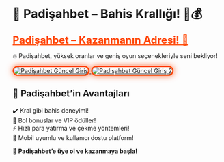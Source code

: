 # 🎯 Padişahbet – Bahis Krallığı! 👑💰  

<a href="https://heylink.me/bonussitelerii/" title="Padişahbet Güncel Giriş" style="color: #ff4500; font-size: 24px; font-weight: bold;">Padişahbet – Kazanmanın Adresi! 🎰</a>  

🔥 Padişahbet, yüksek oranlar ve geniş oyun seçenekleriyle seni bekliyor!  

<a href="https://heylink.me/bonussitelerii/" title="Padişahbet Güncel Giriş">  
<img src="https://i.ibb.co/YjtLwQ8/cats.jpg" alt="Padişahbet Güncel Giriş" style="max-width: 100%; border: 3px solid #ff4500; border-radius: 15px; box-shadow: 0px 0px 15px rgba(255, 69, 0, 0.8);">  
</a>  

<a href="https://heylink.me/bonussitelerii/" title="Padişahbet Güncel Giriş 2">  
<img src="https://i.ibb.co/VHdrjnQ/df.jpg" alt="Padişahbet Güncel Giriş 2" style="max-width: 100%; border: 3px solid #ff4500; border-radius: 15px; box-shadow: 0px 0px 15px rgba(255, 69, 0, 0.8);">  
</a>  

## 🚀 Padişahbet’in Avantajları  
✔️ Kral gibi bahis deneyimi!  
🎁 Bol bonuslar ve VIP ödüller!  
⚡️ Hızlı para yatırma ve çekme yöntemleri!  
📱 Mobil uyumlu ve kullanıcı dostu platform!  

💎 **Padişahbet’e üye ol ve kazanmaya başla!**
